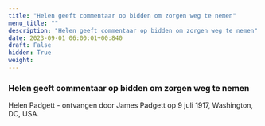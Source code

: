 ```yaml
---
title: "Helen geeft commentaar op bidden om zorgen weg te nemen"
menu_title: ""
description: "Helen geeft commentaar op bidden om zorgen weg te nemen"
date: 2023-09-01 06:00:01+00:840
draft: False
hidden: True
weight:
---
```

### Helen geeft commentaar op bidden om zorgen weg te nemen

Helen Padgett - ontvangen door James Padgett op 9 juli 1917, Washington, DC, USA.

